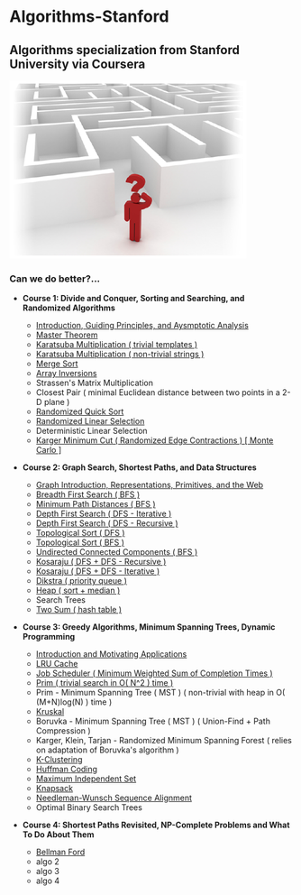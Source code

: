 # Algorithms-Stanford
## Algorithms specialization from Stanford University via Coursera

![Can We Do Better?](/documentation/can_we_do_better.png)
### Can we do better?...

* **Course 1: Divide and Conquer, Sorting and Searching, and Randomized Algorithms**
  * [Introduction, Guiding Principles, and Aysmptotic Analysis](/documentation/introduction)
  * [Master Theorem](https://claytonjwong.github.io/Algorithms-Stanford/documentation/master_theorem)
  * [Karatsuba Multiplication ( trivial templates )](course1/karatsuba_multiplication)
  * [Karatsuba Multiplication ( non-trivial strings )]( https://github.com/claytonjwong/Algorithms-Stanford/blob/master/course1/karatsuba_multi_string )
  * [Merge Sort]( https://github.com/claytonjwong/Algorithms-Stanford/blob/master/course1/merge_sort )
  * [Array Inversions]( https://github.com/claytonjwong/Algorithms-Stanford/blob/master/course1/array_inversions )
  * Strassen's Matrix Multiplication
  * Closest Pair ( minimal Euclidean distance between two points in a 2-D plane )
  * [Randomized Quick Sort]( https://github.com/claytonjwong/Algorithms-Stanford/blob/master/course1/quick_sort )
  * [Randomized Linear Selection]( https://github.com/claytonjwong/Algorithms-Stanford/blob/master/course1/r_select )
  * Deterministic Linear Selection
  * [Karger Minimum Cut ( Randomized Edge Contractions ) [ Monte Carlo ]]( https://github.com/claytonjwong/Algorithms-Stanford/tree/master/course1/karger_min_cut )
  
* **Course 2: Graph Search, Shortest Paths, and Data Structures**
  * [Graph Introduction, Representations, Primitives, and the Web]( https://github.com/claytonjwong/Algorithms-Stanford/blob/master/documentation/graphs )
  * [Breadth First Search ( BFS )]( https://github.com/claytonjwong/Algorithms-Stanford/tree/master/course2/bfs )
  * [Minimum Path Distances ( BFS )]( https://github.com/claytonjwong/Algorithms-Stanford/tree/master/course2/bfs_min_path_dist )
  * [Depth First Search ( DFS - Iterative )]( https://github.com/claytonjwong/Algorithms-Stanford/tree/master/course2/dfs )
  * [Depth First Search ( DFS - Recursive )]( https://github.com/claytonjwong/Algorithms-Stanford/tree/master/course2/dfs_rec )
  * [Topological Sort ( DFS )]( https://github.com/claytonjwong/Algorithms-Stanford/blob/master/course2/topo_sort )
  * [Topological Sort ( BFS )]( https://github.com/claytonjwong/Algorithms-Stanford/blob/master/course2/topo_sort_prune_bfs )
  * [Undirected Connected Components ( BFS )]( https://github.com/claytonjwong/Algorithms-Stanford/blob/master/course2/ucc )
  * [Kosaraju ( DFS + DFS - Recursive )]( https://github.com/claytonjwong/Algorithms-Stanford/blob/master/course2/kosaraju_rec )
  * [Kosaraju ( DFS + DFS - Iterative )]( https://github.com/claytonjwong/Algorithms-Stanford/blob/master/course2/kosaraju_itr )
  * [Dikstra ( priority queue )]( https://github.com/claytonjwong/Algorithms-Stanford/blob/master/course2/dikstra_priority_queue )
  * [Heap ( sort + median )]( https://github.com/claytonjwong/Algorithms-Stanford/blob/master/course2/heap/main.cpp )
  * Search Trees
  * [Two Sum ( hash table )]( https://github.com/claytonjwong/Algorithms-Stanford/blob/master/course2/two_sum/main.cpp )
  
* **Course 3: Greedy Algorithms, Minimum Spanning Trees, Dynamic Programming**
  * [Introduction and Motivating Applications]( https://github.com/claytonjwong/Algorithms-Stanford/tree/master/documentation/greedy_mst_dp )
  * [LRU Cache]( https://github.com/claytonjwong/Algorithms-Stanford/tree/master/course3/LRU_cache )
  * [Job Scheduler ( Minimum Weighted Sum of Completion Times )]( https://github.com/claytonjwong/Algorithms-Stanford/blob/master/course3/schedule_jobs )
  * [Prim ( trivial search in O( N^2 ) time )]( https://github.com/claytonjwong/Algorithms-Stanford/tree/master/course3/prim_mst )
  * Prim - Minimum Spanning Tree ( MST ) ( non-trivial with heap in O( (M+N)log(N) ) time )
  * [Kruskal]( https://github.com/claytonjwong/Algorithms-Stanford/blob/master/course3/kruskal_mst )
  * Boruvka - Minimum Spanning Tree ( MST ) ( Union-Find + Path Compression )
  * Karger, Klein, Tarjan - Randomized Minimum Spanning Forest ( relies on adaptation of Boruvka's algorithm ) 
  * [K-Clustering]( https://github.com/claytonjwong/Algorithms-Stanford/blob/master/course3/clustering )
  * [Huffman Coding]( https://github.com/claytonjwong/Algorithms-Stanford/blob/master/course3/huffman )
  * [Maximum Independent Set]( https://github.com/claytonjwong/Algorithms-Stanford/blob/master/course3/max_independent_set )
  * [Knapsack]( https://github.com/claytonjwong/Algorithms-Stanford/tree/master/course3/knapsack )
  * [Needleman-Wunsch Sequence Alignment]( https://github.com/claytonjwong/Algorithms-Stanford/tree/master/course3/sequence_alignment )
  * Optimal Binary Search Trees
  
* **Course 4: Shortest Paths Revisited, NP-Complete Problems and What To Do About Them**
  * [Bellman Ford]( https://github.com/claytonjwong/Algorithms-Stanford/tree/master/course4/bellman_ford )
  * algo 2
  * algo 3
  * algo 4
